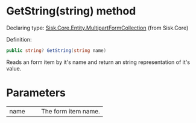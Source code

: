 <!--

Copyrights 2023 Sisk Framework - CypherPotato
Published under MIT license

!!! DO NOT EDIT THIS FILE !!!
This file was generated by a tool in the Sisk package. To edit the information in this documentation,
edit the XML documentation present in the Sisk source code.

-->


# GetString(string) method

Declaring type: [Sisk.Core.Entity.MultipartFormCollection](/read?q=/contents/spec/Sisk.Core.Entity.MultipartFormCollection.md) (from Sisk.Core)


Definition:

```cs
public string? GetString(string name)
```

Reads an form item by it's name and return an string representation of it's value.


# Parameters

<table>
    <tbody>
<tr>
    <td width="33%">name</td>
    <td>The form item name.</td>
</tr>
    </tbody>
</table>
